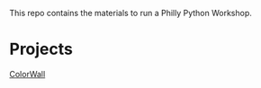 This repo contains the materials to run a Philly Python Workshop.

# Projects
[ColorWall](https://openhatch.org/wiki/Boston_Python_Workshop/Saturday/ColorWall)
